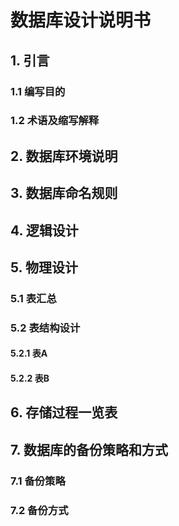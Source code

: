 # 数据库设计说明书
## 1. 引言
### 1.1 编写目的
### 1.2 术语及缩写解释
## 2. 数据库环境说明
## 3. 数据库命名规则
## 4. 逻辑设计
## 5. 物理设计
### 5.1 表汇总
### 5.2 表结构设计
#### 5.2.1 表A
#### 5.2.2 表B
## 6. 存储过程一览表
## 7. 数据库的备份策略和方式
### 7.1 备份策略
### 7.2 备份方式